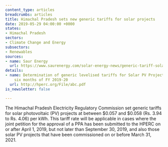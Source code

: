 ```yaml
---
content_type: articles
breadcrumbs: articles
title: Himachal Pradesh sets new generic tariffs for solar projects
date: 2019-05-29 04:00:00 +0000
states:
- Himachal Pradesh
sectors:
- Climate Change and Energy
subsectors:
- Renewables
sources:
- name: Saur Energy
  url: https://www.saurenergy.com/solar-energy-news/generic-tariff-solar-projects-himachal-pradesh
details:
- name: Determination of generic levelised tariffs for Solar PV Projects for first
    six months of FY 2019-20
  url: http://hperc.org/File/abc.pdf
is_newsletter: false

---
```

The Himachal Pradesh Electricity Regulatory Commission set generic tariffs for solar photovoltaic (PV) projects at between $0.057 and $0.058 (Rs. 3.94 to Rs. 4.06) per kWh. This tariff rate will be applicable in cases where the joint petition for the approval of a PPA has been submitted to the HPERC on or after April 1, 2019, but not later than September 30, 2019, and also those solar PV projects that have been commissioned on or before March 31, 2021.
